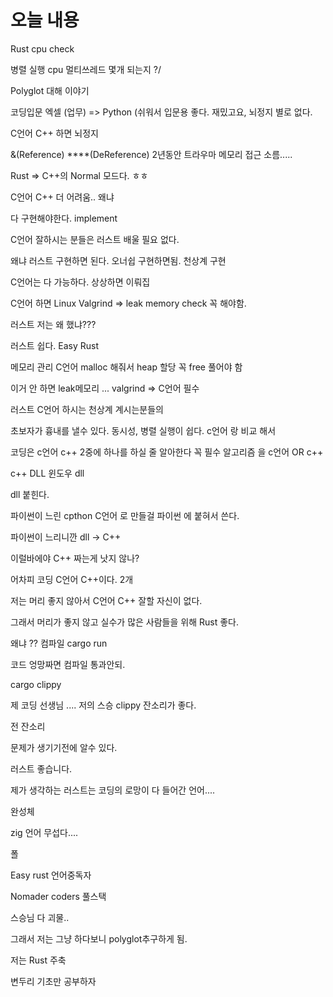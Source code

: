 # 오늘 내용


Rust  cpu check

병렬 실행 cpu 멀티쓰레드 몇개 되는지 ?/

Polyglot
대해 이야기

코딩입문
엑셀 (업무) => Python (쉬워서 입문용 좋다. 재밌고요, 뇌정지 별로 없다.

C언어 C++ 하면 뇌정지

 &(Reference)
 ****(DeReference)
2년동안 트라우마  메모리 접근 소름.....

Rust => C++의 Normal 모드다. ㅎㅎ

C언어 C++ 더 어려움.. 왜냐

다 구현해야한다. implement

 C언어 잘하시는 분들은 러스트 배울 필요 없다. 

왜냐 러스트 구현하면 된다. 오너쉽 구현하면됨. 천상계 구현

 C언어는 다 가능하다. 상상하면 이뤄집

C언어 하면 Linux Valgrind => leak memory check 꼭 해야함. 
 

 러스트 저는 왜 했냐???

 러스트 쉽다. Easy Rust 

 메모리 관리  C언어 malloc 해줘서 heap 할당
꼭 free 풀어야 함

 이거 안 하면 leak메모리 ... valgrind => C언어 필수

러스트  C언어 하시는 천상계 계시는분들의 

초보자가 흉내를 낼수 있다. 
 동시성, 병렬 실행이 쉽다. c언어 랑 비교 해서

 코딩은 c언어 c++    2중에 하나를 하실 줄 알아한다 꼭 필수
알고리즘 을 c언어 OR c++

c++  DLL  	윈도우 dll 

  dll 붙힌다.

파이썬이 느린 cpthon  C언어 로 만들걸 파이썬 에 붙혀서 쓴다.

파이썬이 느리니깐 dll -> C++ 

 이럴바에야 C++ 짜는게 낫지 않나?


 어차피 코딩 C언어 C++이다. 2개 

저는 머리 좋지 않아서 C언어 C++ 잘할 자신이 없다.

그래서 머리가 좋지 않고 실수가 많은 사람들을 위해 Rust 좋다.

왜냐 ?? 컴파일 cargo  run

코드 엉망짜면 컴파일 통과안되.


cargo clippy

 제 코딩 선생님 .... 저의 스승
 clippy
잔소리가 좋다. 

전 잔소리 

문제가 생기기전에 알수 있다.

러스트 좋습니다. 

 제가 생각하는 러스트는 코딩의 로망이 다 들어간 언어.... 

완성체 

 zig 언어 무섭다....

폴


Easy rust 언어중독자

 Nomader coders  풀스택 
 
스승님 다 괴물..

 그래서 저는 그냥 하다보니 polyglot추구하게 됨.

 저는 Rust 주축 

 변두리 기초만 공부하자

  



